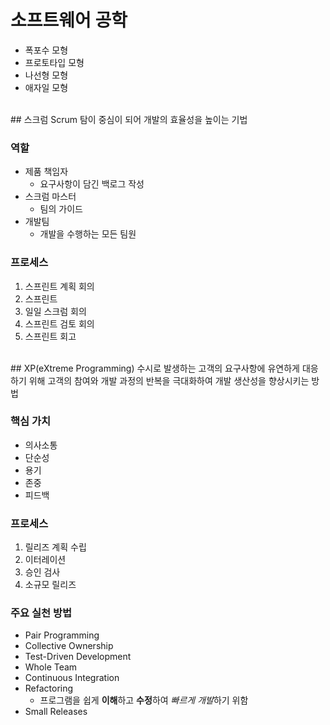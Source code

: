 # 소프트웨어 공학

- 폭포수 모형
- 프로토타입 모형
- 나선형 모형
- 애자일 모형
<br/>
## 스크럼 Scrum
탐이 중심이 되어 개발의 효율성을 높이는 기법

### 역할
- 제품 책임자
    - 요구사항이 담긴 백로그 작성
- 스크럼 마스터
    - 팀의 가이드
- 개발팀
    - 개발을 수행하는 모든 팀원

### 프로세스
1. 스프린트 계획 회의
1. 스프린트
1. 일일 스크럼 회의
1. 스프린트 검토 회의
1. 스프린트 회고
<br/>
## XP(eXtreme Programming)
수시로 발생하는 고객의 요구사항에 유연하게 대응하기 위해  
고객의 참여와 개발 과정의 반복을 극대화하여 개발 생산성을 향상시키는 방법

### 핵심 가치
- 의사소통
- 단순성
- 용기
- 존중
- 피드백

### 프로세스
1. 릴리즈 계획 수립
1. 이터레이션
1. 승인 검사
1. 소규모 릴리즈

### 주요 실천 방법
- Pair Programming
- Collective Ownership
- Test-Driven Development
- Whole Team
- Continuous Integration
- Refactoring
    - 프로그램을 쉽게 **이해**하고 **수정**하여 *빠르게 개발*하기 위함
- Small Releases

